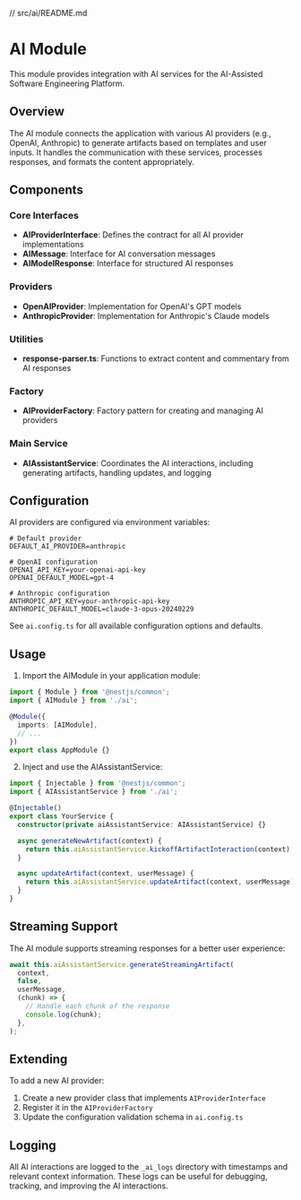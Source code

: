 // src/ai/README.md

# AI Module

This module provides integration with AI services for the AI-Assisted Software Engineering Platform.

## Overview

The AI module connects the application with various AI providers (e.g., OpenAI, Anthropic) to generate artifacts based on templates and user inputs. It handles the communication with these services, processes responses, and formats the content appropriately.

## Components

### Core Interfaces

- **AIProviderInterface**: Defines the contract for all AI provider implementations
- **AIMessage**: Interface for AI conversation messages
- **AIModelResponse**: Interface for structured AI responses

### Providers

- **OpenAIProvider**: Implementation for OpenAI's GPT models
- **AnthropicProvider**: Implementation for Anthropic's Claude models

### Utilities

- **response-parser.ts**: Functions to extract content and commentary from AI responses

### Factory

- **AIProviderFactory**: Factory pattern for creating and managing AI providers

### Main Service

- **AIAssistantService**: Coordinates the AI interactions, including generating artifacts, handling updates, and logging

## Configuration

AI providers are configured via environment variables:

```
# Default provider
DEFAULT_AI_PROVIDER=anthropic

# OpenAI configuration
OPENAI_API_KEY=your-openai-api-key
OPENAI_DEFAULT_MODEL=gpt-4

# Anthropic configuration
ANTHROPIC_API_KEY=your-anthropic-api-key
ANTHROPIC_DEFAULT_MODEL=claude-3-opus-20240229
```

See `ai.config.ts` for all available configuration options and defaults.

## Usage

1. Import the AIModule in your application module:

```typescript
import { Module } from '@nestjs/common';
import { AIModule } from './ai';

@Module({
  imports: [AIModule],
  // ...
})
export class AppModule {}
```

2. Inject and use the AIAssistantService:

```typescript
import { Injectable } from '@nestjs/common';
import { AIAssistantService } from './ai';

@Injectable()
export class YourService {
  constructor(private aiAssistantService: AIAssistantService) {}

  async generateNewArtifact(context) {
    return this.aiAssistantService.kickoffArtifactInteraction(context);
  }

  async updateArtifact(context, userMessage) {
    return this.aiAssistantService.updateArtifact(context, userMessage);
  }
}
```

## Streaming Support

The AI module supports streaming responses for a better user experience:

```typescript
await this.aiAssistantService.generateStreamingArtifact(
  context,
  false,
  userMessage,
  (chunk) => {
    // Handle each chunk of the response
    console.log(chunk);
  },
);
```

## Extending

To add a new AI provider:

1. Create a new provider class that implements `AIProviderInterface`
2. Register it in the `AIProviderFactory`
3. Update the configuration validation schema in `ai.config.ts`

## Logging

All AI interactions are logged to the `_ai_logs` directory with timestamps and relevant context information. These logs can be useful for debugging, tracking, and improving the AI interactions.
